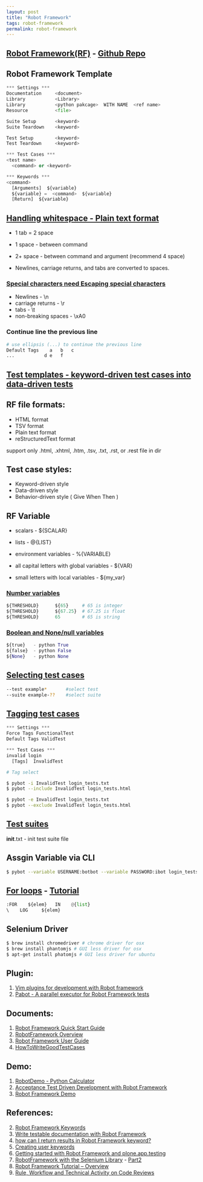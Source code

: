 ```yaml
---
layout: post
title: "Robot Framework"
tags: robot-framework
permalink: robot-framework
---
```


## [Robot Framework(RF)](http://robotframework.org/) - [Github Repo](https://github.com/robotframework/robotframework)

## Robot Framework Template
```python
*** Settings ***
Documentation     <document>
Library           <Library>
Library           <python pakcage>  WITH NAME  <ref name>
Resource          <file>

Suite Setup       <keyword>
Suite Teardown    <keyword>

Test Setup        <keyword>
Test Teardown     <keyword>

*** Test Cases ***
<test name>
  <command> or <keyword>

*** Keywords ***
<command>
  [Arguments]  ${variable}
  ${variable} =  <command>  ${variable}
  [Return]  ${variable}
```

## [Handling whitespace - Plain text format](http://robotframework.org/robotframework/latest/RobotFrameworkUserGuide.html#rules-for-parsing-the-data)
-  1 tab   = 2 space
-  1 space - between command
-  2+ space - between command and argument (recommend 4 space)

-  Newlines, carriage returns, and tabs are converted to spaces.

### [Special characters need Escaping special characters](http://robotframework.org/robotframework/latest/RobotFrameworkUserGuide.html#rules-for-parsing-the-data)
-  Newlines             - \n
-  carriage returns     - \r
-  tabs                 - \t
-  non-breaking spaces  - \xA0

### Continue line the previous line

```python
# use ellipsis (...) to continue the previous line
Default Tags	a	b	c
...	          d	e	f
```

## [Test templates - keyword-driven test cases into data-driven tests](http://robotframework.org/robotframework/latest/RobotFrameworkUserGuide.html#test-templates)


## RF file formats:
- HTML format
- TSV format
- Plain text format
- reStructuredText format

support only .html, .xhtml, .htm, .tsv, .txt, .rst, or .rest file in dir


## Test case styles:
- Keyword-driven style
- Data-driven style
- Behavior-driven style ( Give When Then )


## RF Variable
- scalars               - ${SCALAR}
- lists                 - @{LIST}
- environment variables - %{VARIABLE}

- all capital letters with global variables -  ${VAR}
- small letters with local variables        -  ${my_var}



### [Number variables](http://robotframework.org/robotframework/latest/RobotFrameworkUserGuide.html#number-variables)

```python
${THRESHOLD}      ${65}     # 65 is integer
${THRESHOLD}      ${67.25}  # 67.25 is float
${THRESHOLD}      65        # 65 is string
```

### [Boolean and None/null variables](http://robotframework.org/robotframework/latest/RobotFrameworkUserGuide.html#boolean-and-none-null-variables)

```python
${true}   - python True
${false}  - python False
${None}   - python None
```

## [Selecting test cases](http://robotframework.org/robotframework/latest/RobotFrameworkUserGuide.html#selecting-test-cases)

```sh
--test example*       #select test
--suite example-??    #select suite
```

## [Tagging test cases](http://robotframework.org/robotframework/latest/RobotFrameworkUserGuide.html#tagging-test-cases)

```python
*** Settings ***
Force Tags FunctionalTest
Default Tags ValidTest

*** Test Cases ***
invalid login
  [Tags]  InvalidTest
```

```sh
# Tag select

$ pybot -i InvalidTest login_tests.txt
$ pybot --include InvalidTest login_tests.html

$ pybot -e InvalidTest login_tests.txt
$ pybot --exclude InvalidTest login_tests.html
```

## [Test suites](http://robotframework.org/robotframework/latest/RobotFrameworkUserGuide.html#creating-test-suites)

__init__.txt  - init test suite file


## Assgin Variable via CLI

```sh
$ pybot --variable USERNAME:botbot --variable PASSWORD:ibot login_tests.html
```

## [For loops](http://robotframework.googlecode.com/svn/trunk/doc/userguide/RobotFrameworkUserGuide.html#for-loops) - [Tutorial](https://blog.codecentric.de/en/2013/05/robot-framework-tutorial-loops-conditional-execution-and-more/)

```python
:FOR    ${elem}   IN    @{list}
\    LOG     ${elem}
```

## Selenium Driver

```sh
$ brew install chromedriver # chrome driver for osx
$ brew install phantomjs # GUI less driver for osx
$ apt-get install phatomjs # GUI less driver for ubuntu
```

## Plugin:
1. [Vim plugins for development with Robot framework](https://github.com/mfukar/robotframework-vim)
2. [Pabot - A parallel executor for Robot Framework tests](https://github.com/mkorpela/pabot)

## Documents:
1. [Robot Framework Quick Start Guide](http://robotframework.googlecode.com/hg/doc/quickstart/quickstart.html)
2. [RobotFramework Overview](http://www.virtuousprogrammer.com/?p=264)
3. [Robot Framework User Guide](http://robotframework.org/robotframework/latest/RobotFrameworkUserGuide.html)
4. [HowToWriteGoodTestCases](https://code.google.com/p/robotframework/wiki/HowToWriteGoodTestCases)

## Demo:
1. [RobotDemo - Python Calculator](https://bitbucket.org/robotframework/robotdemo/src/0f996d178905?at=master)
2. [Acceptance Test Driven Development with Robot Framework](https://code.google.com/p/atdd-with-robot-framework/)
3. [Robot Framework Demo](https://bitbucket.org/robotframework)

## References:
2. [Robot Framework Keywords](http://stackoverflow.com/questions/19648439/robot-framework-keywords)
3. [Write testable documentation with Robot Framework](http://datakurre.pandala.org/2013/08/write-testable-documentation-with-robot.html)
4. [how can I return results in Robot Framework keyword?](http://stackoverflow.com/questions/7580252/how-can-i-return-results-in-robot-framework-keyword)
6. [Creating user keywords](http://code.google.com/p/robotframework/source/browse/doc/userguide/src/CreatingTestData/CreatingUserKeywords.txt?r=e35c4cf7591986d212a6f1c015f2f77598fb7ea2)
7. [Getting started with Robot Framework and plone.app.testing](http://datakurre.pandala.org/2012/09/getting-started-with-robotframework-and.html)
9. [RobotFramework with the Selenium Library](http://www.wallix.org/2011/07/26/how-to-use-robotframework-with-the-selenium-library/) - [Part2](http://www.wallix.org/2011/09/06/how-to-use-robotframework-part-2/)
10. [Robot Framework Tutorial – Overview](https://blog.codecentric.de/en/2012/03/robot-framework-tutorial-overview/)
11. [Rule, Workflow and Technical Activity on Code Reviews](https://bomb0069.wordpress.com/2014/07/08/atdd-code-reviews/)
